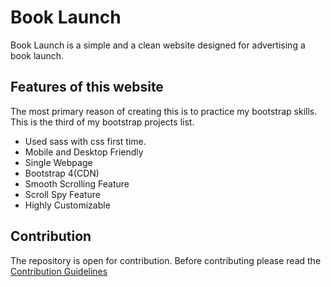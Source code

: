 # Book Launch

Book Launch is a simple and a clean website designed for advertising a book launch.

## Features of this website

The most primary reason of creating this is to practice my bootstrap skills. This is the third of my bootstrap projects list.

- Used sass with css first time.
- Mobile and Desktop Friendly
- Single Webpage
- Bootstrap 4(CDN)
- Smooth Scrolling Feature
- Scroll Spy Feature
- Highly Customizable

## Contribution

The repository is open for contribution. Before contributing please read the [Contribution Guidelines](contribution.md)
